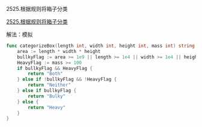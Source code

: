 2525.根据规则将箱子分类

[2525.根据规则将箱子分类](https://leetcode.cn/problems/categorize-box-according-to-criteria/)



解法：模拟



```go
func categorizeBox(length int, width int, height int, mass int) string {
	area := length * width * height
	bullkyFlag := area >= 1e9 || length >= 1e4 || width >= 1e4 || height >= 1e4
	HeavyFlag := mass >= 100
	if bullkyFlag && HeavyFlag {
		return "Both"
	} else if !bullkyFlag && !HeavyFlag {
		return "Neither"
	} else if bullkyFlag {
		return "Bulky"
	} else {
		return "Heavy"
	}
}
```
